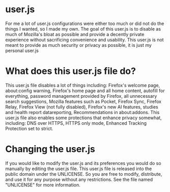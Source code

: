 # user.js
For me a lot of user.js configurations were either too much or did not do the things I wanted, so I made my own.
The goal of this user.js is to disable as much of Mozilla's bloat as possible and provide a decently private experience without sacrificing convenience and usability. 
This user.js is not meant to provide as much security or privacy as possible, it is just my personal user.js

# What does this user.js file do?
This user.js file disables a lot of things including: Firefox's welcome page, about:config warning, Firefox's home page and all home content, autofill for everything, password management provided by Firefox, all unnecessary search suggestions, Mozilla features such as Pocket, Firefox Sync, Firefox Relay, Firefox View (not fully disabled), Firefox's new AI features, studies and health report datareporting, Recommendations in about:addons.
This user.js file also enables some protections that enhance privacy somewhat, including: DNS over HTTPS, HTTPS only mode, Enhanced Tracking Protection set to strict.

# Changing the user.js
If you would like to modify the user.js and its preferences you would do so manually by editing the user.js file. This user.js file is released into the public domain under the UNLICENSE. So you are free to modify, distribute, and use it for any purpose without any restrictions. See the file named "UNLICENSE" for more information.
